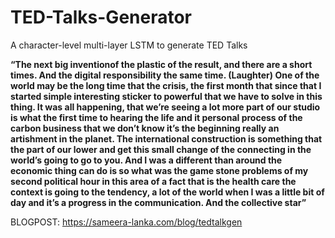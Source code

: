# TED-Talks-Generator
A character-level multi-layer LSTM to generate TED Talks

__“The next big inventionof the plastic of the result, and there are a short times. And the digital responsibility the same time. (Laughter) One of the world may be the long time that the crisis, the first month that since that I started simple interesting sticker to powerful that we have to solve in this thing. It was all happening, that we’re seeing a lot more part of our studio is what the first time to hearing the life and it personal process of the carbon business that we don’t know it’s the beginning really an artishment in the planet. The international construction is something that the part of our lower and get this small change of the connecting in the world’s going to go to you. And I was a different than around the economic thing can do is so what was the game stone problems of my second political hour in this area of a fact that is the health care the context is going to the tendency, a lot of the world when I was a little bit of day and it’s a progress in the communication. And the collective star”__

BLOGPOST: https://sameera-lanka.com/blog/tedtalkgen

